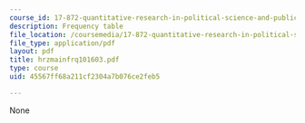 ```yaml
---
course_id: 17-872-quantitative-research-in-political-science-and-public-policy-spring-2004
description: Frequency table
file_location: /coursemedia/17-872-quantitative-research-in-political-science-and-public-policy-spring-2004/45567ff68a211cf2304a7b076ce2feb5_hrzmainfrq101603.pdf
file_type: application/pdf
layout: pdf
title: hrzmainfrq101603.pdf
type: course
uid: 45567ff68a211cf2304a7b076ce2feb5

---
```

None